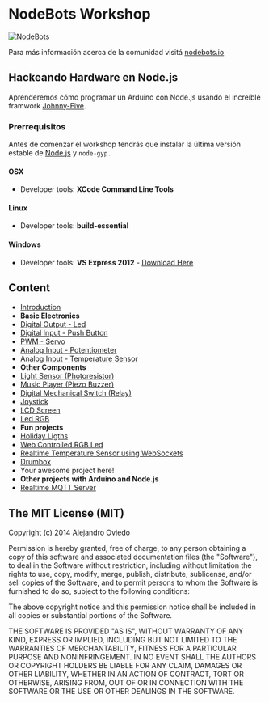 # NodeBots Workshop

![NodeBots](http://i.imgur.com/gdfee39.png)

Para más información acerca de la comunidad visitá [nodebots.io](http://nodebots.io)

## Hackeando Hardware en Node.js

Aprenderemos cómo programar un Arduino con Node.js usando el increíble framwork [Johnny-Five](https://github.com/rwaldron/johnny-five).

### Prerrequisitos

Antes de comenzar el workshop tendrás que instalar la última versión estable de [Node.js](http://nodejs.org/) y `node-gyp.`

#### OSX

* Developer tools: **XCode Command Line Tools**

#### Linux

* Developer tools: **build-essential**

#### Windows

* Developer tools: **VS Express 2012** - [Download Here](http://www.microsoft.com/en-us/download/details.aspx?id=34673)

## Content

* [Introduction](content/introduction/)
* **Basic Electronics**
 * [Digital Output - Led](content/led/)
 * [Digital Input - Push Button](content/button/)
 * [PWM - Servo](content/servo/)
 * [Analog Input - Potentiometer](content/potentiometer/)
 * [Analog Input - Temperature Sensor](content/temperature/)
* **Other Components**
 * [Light Sensor (Photoresistor)](content/light_sensor/)
 * [Music Player (Piezo Buzzer)](content/music_player/)
 * [Digital Mechanical Switch (Relay)](content/switch/)
 * [Joystick](content/joystick/)
 * [LCD Screen](content/lcd/)
 * [Led RGB](content/rgb/)
* **Fun projects**
 * [Holiday Ligths](content/holiday_lights/)
 * [Web Controlled RGB Led](content/web_rgb/)
 * [Realtime Temperature Sensor using WebSockets](content/realtime_temperature/)
 * [Drumbox](content/drumbox/)
 * Your awesome project here!
* **Other projects with Arduino and Node.js**
 * [Realtime MQTT Server](content/realtime_mqtt/)

## The MIT License (MIT)

Copyright (c) 2014 Alejandro Oviedo

Permission is hereby granted, free of charge, to any person obtaining a copy
of this software and associated documentation files (the "Software"), to deal
in the Software without restriction, including without limitation the rights
to use, copy, modify, merge, publish, distribute, sublicense, and/or sell
copies of the Software, and to permit persons to whom the Software is
furnished to do so, subject to the following conditions:

The above copyright notice and this permission notice shall be included in
all copies or substantial portions of the Software.

THE SOFTWARE IS PROVIDED "AS IS", WITHOUT WARRANTY OF ANY KIND, EXPRESS OR
IMPLIED, INCLUDING BUT NOT LIMITED TO THE WARRANTIES OF MERCHANTABILITY,
FITNESS FOR A PARTICULAR PURPOSE AND NONINFRINGEMENT. IN NO EVENT SHALL THE
AUTHORS OR COPYRIGHT HOLDERS BE LIABLE FOR ANY CLAIM, DAMAGES OR OTHER
LIABILITY, WHETHER IN AN ACTION OF CONTRACT, TORT OR OTHERWISE, ARISING FROM,
OUT OF OR IN CONNECTION WITH THE SOFTWARE OR THE USE OR OTHER DEALINGS IN
THE SOFTWARE.
